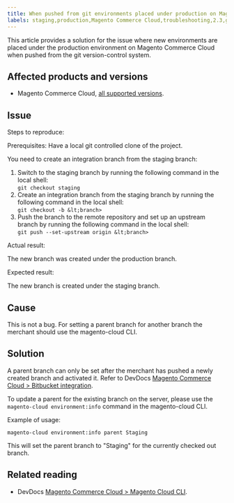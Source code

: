```yaml
---
title: When pushed from git environments placed under production on Magento Cloud
labels: staging,production,Magento Commerce Cloud,troubleshooting,2.3,git,develop,2.3.x,2.4,2.4.x,command line,Magento Cloud CLI
---
```


This article provides a solution for the issue where new environments are placed under the production environment on Magento Commerce Cloud when pushed from the git version-control system.

## Affected products and versions

* Magento Commerce Cloud, [all supported versions](https://magento.com/sites/default/files/magento-software-lifecycle-policy.pdf).

## Issue

Steps to reproduce:

Prerequisites: Have a local git controlled clone of the project.

You need to create an integration branch from the staging branch:

1. Switch to the staging branch by running the following command in the local shell:  
    `` git checkout staging ``
1. Create an integration branch from the staging branch by running the following command in the local shell:  
    `` git checkout -b &lt;branch>  ``
1. Push the branch to the remote repository and set up an upstream branch by running the following command in the local shell:  
    `` git push --set-upstream origin &lt;branch> ``

Actual result:

The new branch was created under the production branch.

Expected result:

The new branch is created under the staging branch.

## Cause

This is not a bug. For setting a parent branch for another branch the merchant should use the magento-cloud CLI.

## Solution

A parent branch can only be set after the merchant has pushed a newly created branch and activated it. Refer to DevDocs [Magento Commerce Cloud > Bitbucket integration](https://devdocs.magento.com/cloud/integrations/bitbucket-integration.html#create-a-new-cloud-branch). 

To update a parent for the existing branch on the server, please use the `` magento-cloud environment:info `` command in the magento-cloud CLI.

Example of usage:

`` magento-cloud environment:info parent Staging ``

This will set the parent branch to "Staging" for the currently checked out branch.

## Related reading

* DevDocs [Magento Commerce Cloud > Magento Cloud CLI](https://devdocs.magento.com/cloud/reference/cli-ref-topic.html).